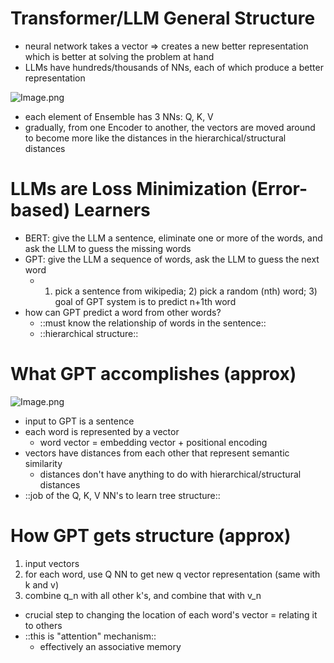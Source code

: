 # Transformer/LLM General Structure

- neural network takes a vector ⇒ creates a new better representation which is better at solving the problem at hand
- LLMs have hundreds/thousands of NNs, each of which produce a better representation

![Image.png](Lecture%2020.assets/Image.png)

- each element of Ensemble has 3 NNs: Q, K, V
- gradually, from one Encoder to another, the vectors are moved around to become
more like the distances in the hierarchical/structural distances

# LLMs are Loss Minimization (Error-based) Learners

- BERT: give the LLM a sentence, eliminate one or more of the words, and ask the LLM to guess the missing words
- GPT: give the LLM a sequence of words, ask the LLM to guess the next word
   - 1) pick a sentence from wikipedia; 2) pick a random (nth) word; 3) goal of GPT system is to predict n+1th word
- how can GPT predict a word from other words?
   - ::must know the relationship of words in the sentence::
   - ::hierarchical structure::

# What GPT accomplishes (approx)

![Image.png](Lecture%2020.assets/Image%20(2).png)

- input to GPT is a sentence
- each word is represented by a vector
   - word vector = embedding vector + positional encoding
- vectors have distances from each other that represent semantic similarity
   - distances don't have anything to do with hierarchical/structural distances
- ::job of the Q, K, V NN's to learn tree structure::

# How GPT gets structure (approx)

1. input vectors
2. for each word, use Q NN to get new q vector representation (same with k and v)
3. combine q_n with all other k's, and combine that with v_n
- crucial step to changing the location of each word's vector = relating it to others
- ::this is "attention" mechanism::
   - effectively an associative memory

